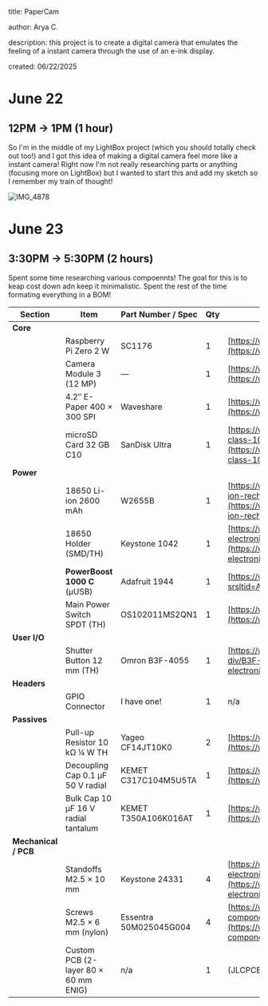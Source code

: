 title: PaperCam

author: Arya C.

description: this project is to create a digital camera that emulates the feeling of a instant camera through the use of an e-ink display.

created: 06/22/2025


# June 22

## 12PM -> 1PM (1 hour)
So I'm in the middle of my LightBox project (which you should totally check out too!) and I got this idea of making a digital camera feel more like a instant camera! Right now I'm not really researching parts or anything (focusing more on LightBox) but I wanted to start this and add my sketch so I remember my train of thought!

![IMG_4878](https://github.com/user-attachments/assets/3b7688c1-9b4d-46a6-84b0-40c486144ab1)


# June 23

## 3:30PM -> 5:30PM (2 hours)

Spent some time researching various compoennts! The goal for this is to keap cost down adn keep it minimalistic. Spent the rest of the time formating everything in a BOM!

| Section              | Item                                 | Part Number / Spec              | Qty | Buy Link                                                                                                                                                                                                                                                     |
| -------------------- | ------------------------------------ | ------------------------------- | --- | ------------------------------------------------------------------------------------------------------------------------------------------------------------------------------------------------------------------------------------------------------------ |
| **Core**             |                                      |                                 |     |                                                                                                                                                                                                                                                              |
|                      | Raspberry Pi Zero 2 W                | SC1176                          | 1   | [https://www.microcenter.com/product/643085/raspberry-pi-zero-2-w](https://www.microcenter.com/product/643085/raspberry-pi-zero-2-w)                                                                                                                         |
|                      | Camera Module 3 (12 MP)              | —                               | 1   | [https://www.microcenter.com/product/662016/raspberry-pi-camera-3](https://www.microcenter.com/product/662016/raspberry-pi-camera-3)                                                                                                                         |
|                      | 4.2″ E-Paper 400 × 300 SPI           | Waveshare                       | 1   | [https://www.amazon.com/dp/B074NR1SW2](https://www.amazon.com/dp/B074NR1SW2)                                                                                                                                                                                 |
|                      | microSD Card 32 GB C10               | SanDisk Ultra                   | 1   | [https://www.microcenter.com/product/675332/sandisk-32gb-ultra-microsdxc-class-10-u1-a1-flash-memory-card-with-adapter-2-pack](https://www.microcenter.com/product/675332/sandisk-32gb-ultra-microsdxc-class-10-u1-a1-flash-memory-card-with-adapter-2-pack) |
| **Power**            |                                      |                                 |     |                                                                                                                                                                                                                                                              |
|                      | 18650 Li-ion 2600 mAh                | W2655B                          | 1   | [https://www.microcenter.com/product/659302/performance-tools-18650-li-ion-recharge-battery](https://www.microcenter.com/product/659302/performance-tools-18650-li-ion-recharge-battery)                                                                     |
|                      | 18650 Holder (SMD/TH)                | Keystone 1042                   | 1   | [https://www.digikey.com/en/products/detail/keystone-electronics/1042/2745668](https://www.digikey.com/en/products/detail/keystone-electronics/1042/2745668)                                                                                                 |
|                      | **PowerBoost 1000 C** (µUSB)          | Adafruit 1944                   | 1   | [https://www.adafruit.com/product/2465?srsltid=AfmBOop7pYqBCCEfueczVoFC1WawLn-4JDxrWe6MvBLNL__PzA9LbI22)                                                                                                                                                                               |
|                      | Main Power Switch SPDT (TH)          | OS102011MS2QN1                  | 1   | [https://www.digikey.com/en/products/detail/c-k/OS102011MS2QN1/411602](https://www.digikey.com/en/products/detail/c-k/OS102011MS2QN1/411602)                                                                                                                 |
| **User I/O**         |                                      |                                 |     |                                                                                                                                                                                                                                                              |
|                      | Shutter Button 12 mm (TH)            | Omron B3F-4055                  | 1   | [https://www.digikey.com/en/products/detail/omron-electronics-inc-emc-div/B3F-4055/31799](https://www.digikey.com/en/products/detail/omron-electronics-inc-emc-div/B3F-4055/31799)                                                                           |
| **Headers**          |                                      |                                 |     |                                                                                                                                                                                                                                                              |
|                      | GPIO Connector                       | I have one! | 1   | n/a                                                                                                                                                                                                                                                           |
| **Passives**         |                                      |                                 |     |                                                                                                                                                                                                                                                              |
|                      | Pull-up Resistor 10 kΩ ¼ W TH        | Yageo CF14JT10K0                | 2   | [https://www.digikey.com/en/products/detail/yageo/CF14JT10K0/732458](https://www.digikey.com/en/products/detail/yageo/CF14JT10K0/732458)                                                                                                                     |
|                      | Decoupling Cap 0.1 µF 50 V radial    | KEMET C317C104M5U5TA            | 1   | [https://www.digikey.com/en/products/detail/kemet/C317C104M5U5TA/1816789](https://www.digikey.com/en/products/detail/kemet/C317C104M5U5TA/1816789)                                                                                                           |
|                      | Bulk Cap 10 µF 16 V radial tantalum  | KEMET T350A106K016AT            | 1   | [https://www.digikey.com/en/products/detail/kemet/T350A106K016AT/861299](https://www.digikey.com/en/products/detail/kemet/T350A106K016AT/861299)                                                                                                             |
| **Mechanical / PCB** |                                      |                                 |     |                                                                                                                                                                                                                                                              |
|                      | Standoffs M2.5 × 10 mm               | Keystone 24331                  | 4   | [https://www.digikey.com/en/products/detail/keystone-electronics/24331/1532906](https://www.digikey.com/en/products/detail/keystone-electronics/24331/1532906)                                                                                               |
|                      | Screws M2.5 × 6 mm (nylon)           | Essentra 50M025045G004          | 4   | [https://www.digikey.com/en/products/detail/essentra-components/50M025045G004/11638842](https://www.digikey.com/en/products/detail/essentra-components/50M025045G004/11638842)                                                                               |
|                      | Custom PCB (2-layer 80 × 60 mm ENIG) | n/a                             | 1   | (JLCPCB / PCBWay whichever is cheaper)                                                                                                                                                                                                                                            |
